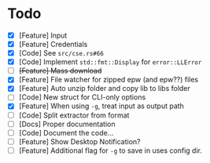 # Todo

* [x] [Feature] Input
* [x] [Feature] Credentials
* [x] [Code] See `src/cse.rs#66`
* [x] [Code] Implement `std::fmt::Display` for `error::LLError`
* [ ] ~~[Feature] Mass download~~
* [x] [Feature] File watcher for zipped epw (and epw??) files
* [x] [Feature] Auto unzip folder and copy lib to libs folder
* [ ] [Code] New struct for CLI-only options
* [x] [Feature] When using `-g`, treat input as output path
* [ ] [Code] Split extractor from format
* [ ] [Docs] Proper documentation
* [ ] [Code] Document the code...
* [ ] [Feature] Show Desktop Notification?
* [ ] [Feature] Additional flag for `-g` to save in uses config dir.
